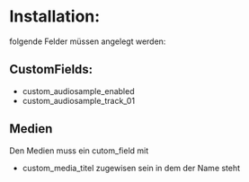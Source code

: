 # Installation:
folgende Felder müssen angelegt werden:


## CustomFields:
* custom_audiosample_enabled
* custom_audiosample_track_01

## Medien
Den Medien muss ein cutom_field mit 
* custom_media_titel
zugewisen sein in dem der Name steht